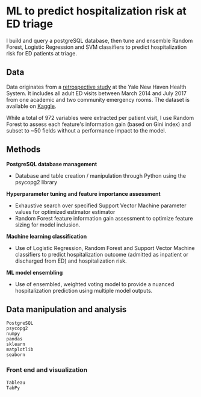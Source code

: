 # ML to predict hospitalization risk at ED triage

I build and query a postgreSQL database, then tune and ensemble Random Forest, Logistic Regression and SVM classifiers to predict hospitalization risk for ED patients at triage.

## Data

Data originates from a [retrospective study](https://www.ncbi.nlm.nih.gov/pubmed/30028888) at the Yale New Haven Health System. It includes all adult ED visits between March 2014 and July 2017 from one academic and two community emergency rooms. The dataset is available on [Kaggle](https://www.kaggle.com/maalona/hospital-triage-and-patient-history-data). 

While a total of 972 variables were extracted per patient visit, I use Random Forest to assess each feature's information gain (based on Gini index) and subset to ~50 fields without a performance impact to the model. 

## Methods

**PostgreSQL database management**
- Database and table creation / manipulation through Python using the psycopg2 library

**Hyperparameter tuning and feature importance assessment**
- Exhaustive search over specified Support Vector Machine parameter values for optimized estimator estimator 
- Random Forest feature information gain assessment to optimize feature sizing for model inclusion.

**Machine learning classification**
- Use of Logistic Regression, Random Forest and Support Vector Machine classifiers to predict hospitalization outcome (admitted as inpatient or discharged from ED) and hospitalization risk. 

**ML model ensembling**
- Use of ensembled, weighted voting model to provide a nuanced hospitalization prediction using multiple model outputs.

## Data manipulation and analysis

```
PostgreSQL
psycopg2
numpy
pandas
sklearn
matplotlib
seaborn
```

### Front end and visualization

```
Tableau
TabPy
```

